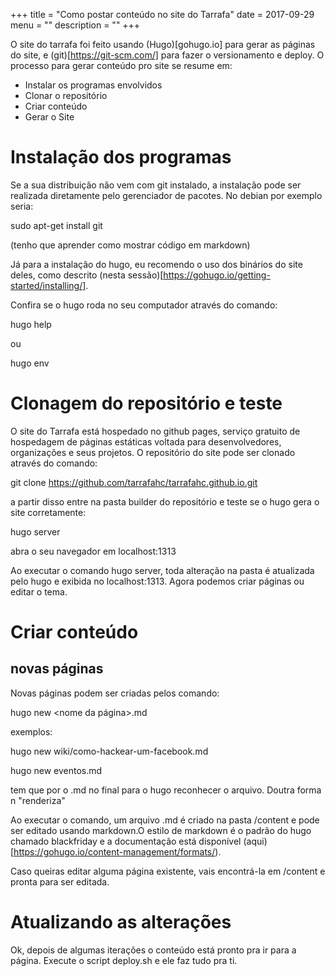 +++
title = "Como postar conteúdo no site do Tarrafa"
date = 2017-09-29
menu = ""
description = ""
+++

O site do tarrafa foi feito usando (Hugo)[gohugo.io] para gerar as páginas do site, e (git)[https://git-scm.com/] para fazer o versionamento e deploy. O processo para gerar conteúdo pro site se resume em:

* Instalar os programas envolvidos
* Clonar o repositório
* Criar conteúdo
* Gerar o Site

# Instalação dos programas

Se a sua distribuição não vem com git instalado, a instalação pode ser realizada diretamente pelo gerenciador de pacotes. No debian por exemplo seria: 

sudo apt-get install git

(tenho que aprender como mostrar código em markdown)

Já para a instalação do hugo, eu recomendo o uso dos binários do site deles, como descrito (nesta sessão)[https://gohugo.io/getting-started/installing/].

Confira se o hugo roda no seu computador através do comando:

hugo help

ou 

hugo env

# Clonagem do repositório e teste 

O site do Tarrafa está hospedado no github pages, serviço gratuito de hospedagem de páginas estáticas voltada para desenvolvedores, organizações e seus projetos. O repositório do site pode ser clonado através do comando:

git clone https://github.com/tarrafahc/tarrafahc.github.io.git

a partir disso entre na pasta builder do repositório e teste se o hugo gera o site corretamente:

hugo server

abra o seu navegador em localhost:1313


Ao executar o comando hugo server, toda alteração na pasta é atualizada pelo hugo e exibida no localhost:1313. Agora podemos criar páginas ou editar o tema. 

# Criar conteúdo

## novas páginas

Novas páginas podem ser criadas pelos comando:

hugo new <nome da página>.md

exemplos:

hugo new wiki/como-hackear-um-facebook.md

hugo new eventos.md

tem que por o .md no final para o hugo reconhecer o arquivo. Doutra forma n "renderiza"

Ao executar o comando, um arquivo .md é criado na pasta /content e pode ser editado usando markdown.O estilo de markdown é o padrão do hugo chamado blackfriday e a documentação está disponível (aqui)[https://gohugo.io/content-management/formats/). 

Caso queiras editar alguma página existente, vais encontrá-la em /content e pronta para ser editada.
 
# Atualizando as alterações

Ok, depois de algumas iterações o conteúdo está pronto pra ir para a página. Execute o script deploy.sh e ele faz tudo pra ti.
